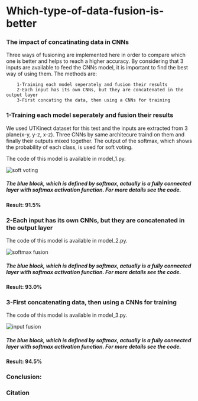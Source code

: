 # Which-type-of-data-fusion-is-better
### The impact of concatinating data in CNNs
Three ways of fusioning are implemented here in order to compare which one is better and helps to reach a higher accuracy.
By considering that 3 inputs are available to feed the CNNs model, it is important to find the best way of using them. The methods are:

        1-Training each model seperately and fusion their results
        2-Each input has its own CNNs, but they are concatenated in the output layer 
        3-First concating the data, then using a CNNs for training
        
### 1-Training each model seperately and fusion their results
We used UTKinect dataset for this test and the inputs are extracted from 3 plane(x-y, y-z, x-z). Three CNNs by same architecure traind on them and finally their outputs mixed together. The output of the softmax, which shows the probability of each class, is used for soft voting.

The code of this model is available in model_1.py.

![soft voting](https://user-images.githubusercontent.com/106428795/182706147-75dae7e0-4257-4d87-ad4e-e027cb72f66b.jpg)


##### The blue block, which is defined by softmax, actually is a fully connected layer with softmax activation function. For more details see the code. 



#### Result: 91.5%


### 2-Each input has its own CNNs, but they are concatenated in the output layer 

The code of this model is available in model_2.py.

![softmax fusion](https://user-images.githubusercontent.com/106428795/182701879-fd97a617-7a7d-4e66-8248-ff00205cef73.jpg)

##### The blue block, which is defined by softmax, actually is a fully connected layer with softmax activation function. For more details see the code. 



#### Result: 93.0%

### 3-First concatenating data, then using a CNNs for training
        
The code of this model is available in model_3.py.

![input fusion](https://user-images.githubusercontent.com/106428795/182699105-b58271ca-a77b-45ae-888e-7e7f11986fa8.jpg)

##### The blue block, which is defined by softmax, actually is a fully connected layer with softmax activation function. For more details see the code.

#### Result: 94.5%

### Conclusion:



### Citation
